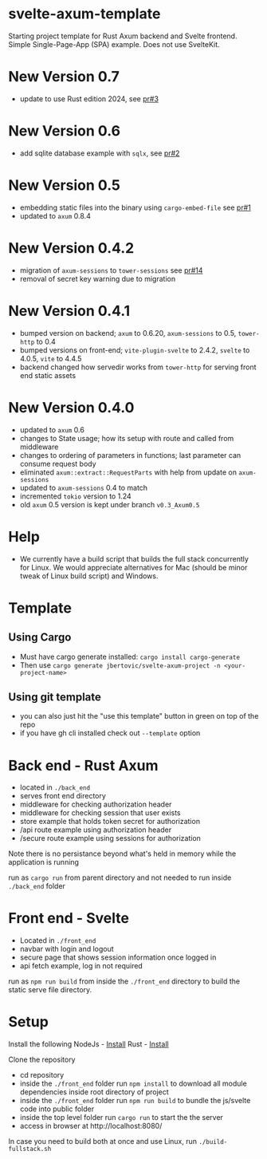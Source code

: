 # svelte-axum-template

Starting project template for Rust Axum backend and Svelte frontend.  Simple Single-Page-App (SPA) example.  Does not use SvelteKit.

# New Version 0.7
- update to use Rust edition 2024, see [pr#3](https://github.com/AndreiBozantan/svelte-axum-template/pull/3)

# New Version 0.6
- add sqlite database example with `sqlx`, see [pr#2](https://github.com/AndreiBozantan/svelte-axum-template/pull/2)

# New Version 0.5
- embedding static files into the binary using `cargo-embed-file` see [pr#1](https://github.com/AndreiBozantan/svelte-axum-template/pull/1)
- updated to `axum` 0.8.4

# New Version 0.4.2
- migration of `axum-sessions` to `tower-sessions` see [pr#14](https://github.com/jbertovic/svelte-axum-project/pull/14)
- removal of secret key warning due to migration

# New Version 0.4.1
- bumped version on backend; `axum` to 0.6.20, `axum-sessions` to 0.5, `tower-http` to 0.4
- bumped versions on front-end; `vite-plugin-svelte` to 2.4.2, `svelte` to 4.0.5, `vite` to 4.4.5
- backend changed how servedir works from `tower-http` for serving front end static assets

# New Version 0.4.0
  - updated to `axum` 0.6
  - changes to State usage; how its setup with route and called from middleware
  - changes to ordering of parameters in functions; last parameter can consume request body
  - eliminated `axum::extract::RequestParts` with help from update on `axum-sessions`
- updated to `axum-sessions` 0.4 to match
- incremented `tokio` version to 1.24
- old `axum` 0.5 version is kept under branch `v0.3_Axum0.5`

# Help
- We currently have a build script that builds the full stack concurrently for Linux. We would appreciate alternatives for Mac (should be minor tweak of Linux build script) and Windows.

# Template
## Using Cargo
- Must have cargo generate installed: `cargo install cargo-generate`
- Then use `cargo generate jbertovic/svelte-axum-project -n <your-project-name>`

## Using git template
- you can also just hit the "use this template" button in green on top of the repo
- if you have gh cli installed check out `--template` option

# Back end - Rust Axum
- located in `./back_end`
- serves front end directory
- middleware for checking authorization header
- middleware for checking session that user exists
- store example that holds token secret for authorization
- /api route example using authorization header
- /secure route example using sessions for authorization

Note there is no persistance beyond what's held in memory while the application is running

run as `cargo run` from parent directory and not needed to run inside `./back_end` folder

# Front end - Svelte
- Located in `./front_end`
- navbar with login and logout
- secure page that shows session information once logged in
- api fetch example, log in not required

run as `npm run build` from inside the `./front_end` directory to build the static serve file directory.

# Setup

Install the following
NodeJs - [Install](https://nodejs.org/en/download/)
Rust  - [Install](https://www.rust-lang.org/tools/install)

Clone the repository
- cd repository
- inside the `./front_end` folder run `npm install` to download all module dependencies inside root directory of project
- inside the `./front_end` folder run `npm run build` to bundle the js/svelte code into public folder
- inside the top level folder run `cargo run` to start the the server
- access in browser at http://localhost:8080/

In case you need to build both at once and use Linux, run `./build-fullstack.sh`
